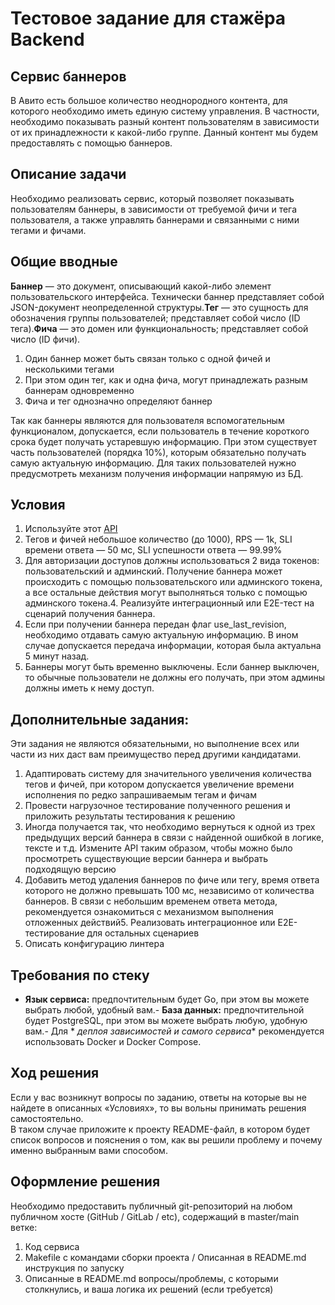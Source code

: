 # Тестовое задание для стажёра Backend

## Сервис баннеров

В Авито есть большое количество неоднородного контента, для которого необходимо иметь единую систему управления. В
частности, необходимо показывать разный контент пользователям в зависимости от их принадлежности к какой-либо группе.
Данный контент мы будем предоставлять с помощью баннеров.

## Описание задачи

Необходимо реализовать сервис, который позволяет показывать пользователям баннеры, в зависимости от требуемой фичи и
тега пользователя, а также управлять баннерами и связанными с ними тегами и фичами.

## Общие вводные

**Баннер** — это документ, описывающий какой-либо элемент пользовательского интерфейса. Технически баннер представляет
собой JSON-документ неопределенной структуры.**Тег** — это сущность для обозначения группы пользователей; представляет
собой число (ID тега).**Фича** — это домен или функциональность; представляет собой число (ID фичи).

1. Один баннер может быть связан только с одной фичей и несколькими тегами
2. При этом один тег, как и одна фича, могут принадлежать разным баннерам одновременно
3. Фича и тег однозначно определяют баннер

Так как баннеры являются для пользователя вспомогательным функционалом, допускается, если пользователь в течение
короткого срока будет получать устаревшую информацию. При этом существует часть пользователей (порядка 10%), которым
обязательно получать самую актуальную информацию. Для таких пользователей нужно предусмотреть механизм получения
информации напрямую из БД.

## Условия

1. Используйте этот [API](https://github.com/avito-tech/backend-trainee-assignment-2024/blob/main/api.yaml)
2. Тегов и фичей небольшое количество (до 1000), RPS — 1k, SLI времени ответа — 50 мс, SLI успешности ответа — 99.99%
3. Для авторизации доступов должны использоваться 2 вида токенов: пользовательский и админский. Получение баннера может
   происходить с помощью пользовательского или админского токена, а все остальные действия могут выполняться только с
   помощью админского токена.4. Реализуйте интеграционный или E2E-тест на сценарий получения баннера.
5. Если при получении баннера передан флаг use_last_revision, необходимо отдавать самую актуальную информацию. В ином
   случае допускается передача информации, которая была актуальна 5 минут назад.
6. Баннеры могут быть временно выключены. Если баннер выключен, то обычные пользователи не должны его получать, при этом
   админы должны иметь к нему доступ.

## Дополнительные задания:

Эти задания не являются обязательными, но выполнение всех или части из них даст вам преимущество перед другими
кандидатами.

1. Адаптировать систему для значительного увеличения количества тегов и фичей, при котором допускается увеличение
   времени исполнения по редко запрашиваемым тегам и фичам
2. Провести нагрузочное тестирование полученного решения и приложить результаты тестирования к решению
3. Иногда получается так, что необходимо вернуться к одной из трех предыдущих версий баннера в связи с найденной ошибкой
   в логике, тексте и т.д. Измените API таким образом, чтобы можно было просмотреть существующие версии баннера и
   выбрать подходящую версию
4. Добавить метод удаления баннеров по фиче или тегу, время ответа которого не должно превышать 100 мс, независимо от
   количества баннеров. В связи с небольшим временем ответа метода, рекомендуется ознакомиться с механизмом выполнения
   отложенных действий5. Реализовать интеграционное или E2E-тестирование для остальных сценариев
6. Описать конфигурацию линтера

## Требования по стеку

- **Язык сервиса:** предпочтительным будет Go, при этом вы можете выбрать любой, удобный вам.- **База данных:**
  предпочтительной будет
  PostgreSQL, при этом вы
  можете выбрать любую,
  удобную вам.- Для *
  *деплоя
  зависимостей
  и самого
  сервиса**
  рекомендуется
  использовать
  Docker и
  Docker
  Compose.

## Ход решения

Если у вас возникнут вопросы по заданию, ответы на которые вы не найдете в описанных «Условиях», то вы вольны принимать
решения самостоятельно.  
В таком случае приложите к проекту README-файл, в котором будет список вопросов и пояснения о том, как вы решили
проблему и почему именно выбранным вами способом.

## Оформление решения

Необходимо предоставить публичный git-репозиторий на любом публичном хосте (GitHub / GitLab / etc), содержащий в
master/main ветке:

1. Код сервиса
2. Makefile c командами сборки проекта / Описанная в README.md инструкция по запуску
3. Описанные в README.md вопросы/проблемы, с которыми столкнулись, и ваша логика их решений (если требуется)